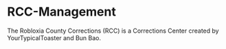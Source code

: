 # RCC-Management
The Robloxia County Corrections (RCC) is a Corrections Center created by YourTypicalToaster and Bun Bao.
